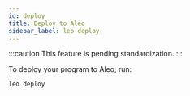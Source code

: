 ```yaml
---
id: deploy
title: Deploy to Aleo
sidebar_label: leo deploy
---
```


:::caution
This feature is pending standardization.
:::

To deploy your program to Aleo, run:
```
leo deploy
```